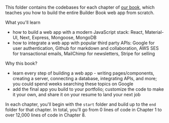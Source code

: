 This folder contains the codebases for each chapter of [our book](https://builderbook.org/book), which teaches you how to build the entire Builder Book web app from scratch.

What you'll learn
- how to build a web app with a modern JavaScript stack: React, Material-UI, Next, Express, Mongoose, MongoDB
- how to integrate a web app with popular third party APIs: Google for user authentication, Github for markdown and collaboration, AWS SES for transactional emails, MailChimp for newsletters, Stripe for selling

Why this book?
- learn every step of building a web app - writing pages/components, creating a server, connecting a database, integrating APIs, and more; you could spend weeks searching these topics on Google
- add the final app you build to your portfolio; customize the code to make it your own, and share it on your resume to land your next job

In each chapter, you'll begin with the `start` folder and build up to the `end` folder for that chapter. In total, you'll go from 0 lines of code in Chapter 1 to over 12,000 lines of code in Chapter 8.
